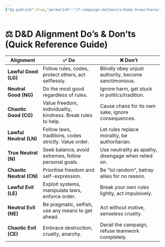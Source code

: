 ```yaml
---
{"dg-publish":true,"permalink":"/7-campaign-mechanics/home-brew/character-alignment/"}
---
```



# ⚖️ D&D Alignment Do’s & Don’ts (Quick Reference Guide)

|Alignment|✅ Do|❌ Don’t|
|---|---|---|
|**Lawful Good (LG)**|Follow rules, codes, protect others, act selflessly.|Blindly obey unjust authority, become sanctimonious.|
|**Neutral Good (NG)**|Do the most good regardless of rules.|Ignore harm, get stuck in politics/tradition.|
|**Chaotic Good (CG)**|Value freedom, individuality, kindness. Break rules to help.|Cause chaos for its own sake, ignore consequences.|
|**Lawful Neutral (LN)**|Follow laws, traditions, codes strictly. Value order.|Let rules replace morality, be authoritarian.|
|**True Neutral (N)**|Seek balance, avoid extremes, follow personal goals.|Use neutrality as apathy, disengage when relied on.|
|**Chaotic Neutral (CN)**|Prioritise freedom and self-expression.|Be “lol random”, betray allies for no reason.|
|**Lawful Evil (LE)**|Exploit systems, manipulate laws, enforce order.|Break your own rules lightly, act impulsively.|
|**Neutral Evil (NE)**|Be pragmatic, selfish, use any means to get ahead.|Act without motive, senseless cruelty.|
|**Chaotic Evil (CE)**|Embrace destruction, cruelty, anarchy.|Derail the campaign, refuse teamwork completely.|
